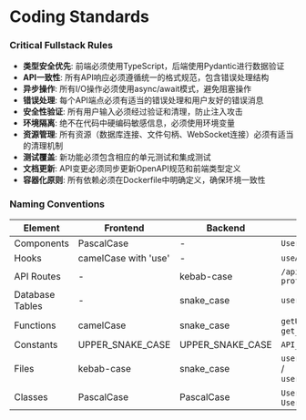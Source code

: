 # Coding Standards

### Critical Fullstack Rules

- **类型安全优先**: 前端必须使用TypeScript，后端使用Pydantic进行数据验证
- **API一致性**: 所有API响应必须遵循统一的格式规范，包含错误处理结构
- **异步操作**: 所有I/O操作必须使用async/await模式，避免阻塞操作
- **错误处理**: 每个API端点必须有适当的错误处理和用户友好的错误消息
- **安全性验证**: 所有用户输入必须经过验证和清理，防止注入攻击
- **环境隔离**: 绝不在代码中硬编码敏感信息，必须使用环境变量
- **资源管理**: 所有资源（数据库连接、文件句柄、WebSocket连接）必须有适当的清理机制
- **测试覆盖**: 新功能必须包含相应的单元测试和集成测试
- **文档更新**: API变更必须同步更新OpenAPI规范和前端类型定义
- **容器化原则**: 所有依赖必须在Dockerfile中明确定义，确保环境一致性

### Naming Conventions

| Element | Frontend | Backend | Example |
|---------|----------|---------|---------|
| Components | PascalCase | - | `UserProfile.tsx` |
| Hooks | camelCase with 'use' | - | `useAuth.ts` |
| API Routes | - | kebab-case | `/api/user-profile` |
| Database Tables | - | snake_case | `user_profiles` |
| Functions | camelCase | snake_case | `getUserData()` / `get_user_data()` |
| Constants | UPPER_SNAKE_CASE | UPPER_SNAKE_CASE | `API_BASE_URL` |
| Files | kebab-case | snake_case | `user-service.ts` / `user_service.py` |
| Classes | PascalCase | PascalCase | `UserService` / `UserService` |
